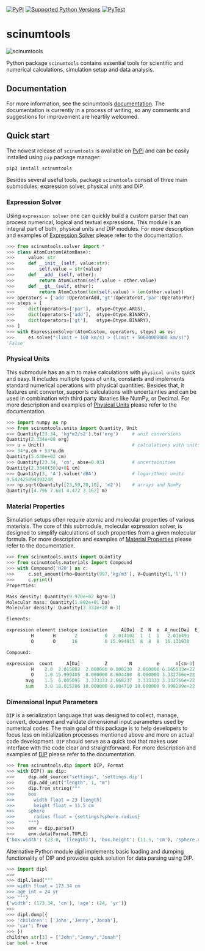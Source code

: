 [![PyPI](https://img.shields.io/pypi/v/scinumtools)](https://pypi.org/project/scinumtools)
[![Supported Python Versions](https://img.shields.io/pypi/pyversions/scinumtools)](https://pypi.org/project/scinumtools/)
[![PyTest](https://github.com/vrtulka23/scinumtools/actions/workflows/pytest.yml/badge.svg)](https://github.com/vrtulka23/scinumtools/actions/workflows/pytest.yml)

# scinumtools

![scinumtools](https://raw.githubusercontent.com/vrtulka23/scinumtools/main/docs/source/_static/snt/snt_128.png)

Python package `scinumtools` contains essential tools for scientific and numerical calculations, simulation setup and data analysis. 

## Documentation

For more information, see the scinumtools [documentation](https://vrtulka23.github.io/scinumtools/).
The documentation is currently in a process of writing, so any comments and suggestions for improvement are heartily welcomed.

## Quick start

The newest release of `scinumtools` is available on [PyPi](https://pypi.org/project/scinumtools/) and can be easily installed using `pip` package manager:

``` python
pip3 install scinumtools
```

Besides several useful tools, package `scinumtools` consist of three main submodules: expression solver, physical units and DIP.

### Expression Solver

Using `expression solver` one can quickly build a custom parser that can process numerical, logical and textual expressions. This module is an integral part of both, physical units and DIP modules.
For more description and examples of [Expression Solver](https://vrtulka23.github.io/scinumtools/solver/index.html) please refer to the documentation.

``` python
>>> from scinumtools.solver import *
>>> class AtomCustom(AtomBase):
>>>     value: str
>>>     def __init__(self, value:str):
>>>         self.value = str(value)
>>>     def __add__(self, other):
>>>         return AtomCustom(self.value + other.value)
>>>     def __gt__(self, other):
>>>         return AtomCustom(len(self.value) > len(other.value))
>>> operators = {'add':OperatorAdd,'gt':OperatorGt,'par':OperatorPar}
>>> steps = [
>>>     dict(operators=['par'],  otype=Otype.ARGS),
>>>     dict(operators=['add'],  otype=Otype.BINARY),
>>>     dict(operators=['gt'],   otype=Otype.BINARY),
>>> ]
>>> with ExpressionSolver(AtomCustom, operators, steps) as es:
>>>     es.solve("(limit + 100 km/s) > (limit + 50000000000 km/s)")
'False'
```

### Physical Units

This submodule has an aim to make calculations with `physical units` quick and easy. It includes multiple types of units, constants and implements standard numerical operations with physical quantities. Besides that, it features unit convertor, supports calculations with uncertainties and can be used in combination with third party libraries like NumPy, or Decimal.
For more description and examples of [Physical Units](https://vrtulka23.github.io/scinumtools/units/index.html) please refer to the documentation.

``` python
>>> import numpy as np
>>> from scinumtools.units import Quantity, Unit
>>> Quantity(23.34, 'kg*m2/s2').to('erg')     # unit conversions
Quantity(2.334e+08 erg)
>>> u = Unit()                                # calculations with units
>>> 34*u.cm + 53*u.dm  
Quantity(5.640e+02 cm)
>>> Quantity(23.34, 'cm', abse=0.03)          # uncertainities
Quantity(2.3340(30)e+01 cm)
>>> Quantity(3, 'A').value('dBA')             # logarithmic units
9.542425094393248
>>> np.sqrt(Quantity([23,59,20,10], 'm2'))    # arrays and NumPy
Quantity([4.796 7.681 4.472 3.162] m)
```

### Material Properties

Simulation setups often require atomic and molecular properties of various materials. The core of this submodule, molecular expression solver, is designed to simplify calculations of such properties from a given molecular formula.
For more description and examples of [Material Properties](https://vrtulka23.github.io/scinumtools/materials/index.html) please refer to the documentation.

``` python
>>> from scinumtools.units import Quantity
>>> from scinumtools.materials import Compound
>>> with Compound('H2O') as c:
>>>     c.set_amount(rho=Quantity(997,'kg/m3'), V=Quantity(1,'l'))
>>>     c.print()
Properties:

Mass density: Quantity(9.970e+02 kg*m-3)
Molecular mass: Quantity(1.802e+01 Da)
Molecular density: Quantity(3.333e+28 m-3)

Elements:

expression element isotope ionisation     A[Da]  Z  N  e  A_nuc[Da]  E_bin[MeV]
         H       H       2          0  2.014102  1  1  1   2.016491    1.112882
         O       O      16          0 15.994915  8  8  8  16.131930    7.976806

Compound:

expression  count     A[Da]         Z        N         e      n[cm-3]  rho[g/cm3]       X[%]          n_V     M_V[g]
         H    2.0  2.015882  2.000000 0.000230  2.000000 6.665533e+22    0.111563  11.189839 6.665533e+25 111.562693
         O    1.0 15.999405  8.000000 8.004480  8.000000 3.332766e+22    0.885437  88.810161 3.332766e+25 885.437307
       avg    1.5  6.005095  3.333333 2.668237  3.333333 3.332766e+22    0.332333  33.333333 3.332766e+25 332.333333
       sum    3.0 18.015286 10.000000 8.004710 10.000000 9.998299e+22    0.997000 100.000000 9.998299e+25 997.000000
```

### Dimensional Input Parameters

`DIP` is a serialization language that was designed to collect, manage, convert, document and validate dimensional input parameters used by numerical codes. The main goal of this package is to help developers to focus less on initialization processes mentioned above and more on actual code development. `DIP` should serve as a quick tool that makes user interface with the code clear and straightforward. 
For more description and examples of [DIP](https://vrtulka23.github.io/scinumtools/dip/index.html) please refer to the documentation.

``` python
>>> from scinumtools.dip import DIP, Format
>>> with DIP() as dip:
>>>     dip.add_source("settings", 'settings.dip')
>>>     dip.add_unit("length", 1, "m")
>>>     dip.from_string("""
>>>     box
>>>       width float = 23 [length]
>>>       height float = 11.5 cm
>>>     sphere
>>>       radius float = {settings?sphere.radius}
>>>     """)
>>>     env = dip.parse()
>>>     env.data(Format.TUPLE)
{'box.width': (23.0, '[length]'), 'box.height': (11.5, 'cm'), 'sphere.radius': (34.2, 'mm')}
```

Alternative Python module [dipl](https://github.com/vrtulka23/dipl) implements basic loading and dumping functionality of DIP and provides quick solution for data parsing using DIP.

``` python
>>> import dipl
>>>
>>> dipl.load("""
>>> width float = 173.34 cm
>>> age int = 24 yr
>>> """)
{'width': (173.34, 'cm'), 'age': (24, 'yr')}
>>>
>>> dipl.dump({
>>> 'children': ['John','Jenny','Jonah'],
>>> 'car': True
>>> })
children str[3] = ["John","Jenny","Jonah"]
car bool = true
```